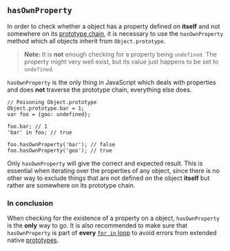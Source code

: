 ## `hasOwnProperty`

In order to check whether a object has a property defined on **itself** and 
not somewhere on its [prototype chain](#prototype), it is necessary to use the 
`hasOwnProperty` method which all objects inherit from `Object.prototype`.

> **Note:** It is **not** enough checking for a property being `undefined`. The
> property  might very well exist, but its value just happens to be set to 
> `undefined`.

`hasOwnProperty` is the only thing in JavaScript which deals with properties and 
does **not** traverse the prototype chain, everything else does.

    // Poisoning Object.prototype
    Object.prototype.bar = 1; 
    var foo = {goo: undefined};
    
    foo.bar; // 1
    'bar' in foo; // true

    foo.hasOwnProperty('bar'); // false
    foo.hasOwnProperty('goo'); // true

Only `hasOwnProperty` will give the correct and expected result. This is 
essential when iterating over the properties of any object, since there is no 
other way to exclude things that are not defined on the object **itself** but 
rather are somewhere on its prototype chain.  

### In conclusion

When checking for the existence of a property on a object, `hasOwnProperty` is 
the **only** way to go. It is also recommended to make sure that `hasOwnProperty`
is part of **every** [`for in` loop](#forinloop) to avoid errors from extended
native [prototypes](#prototype).


